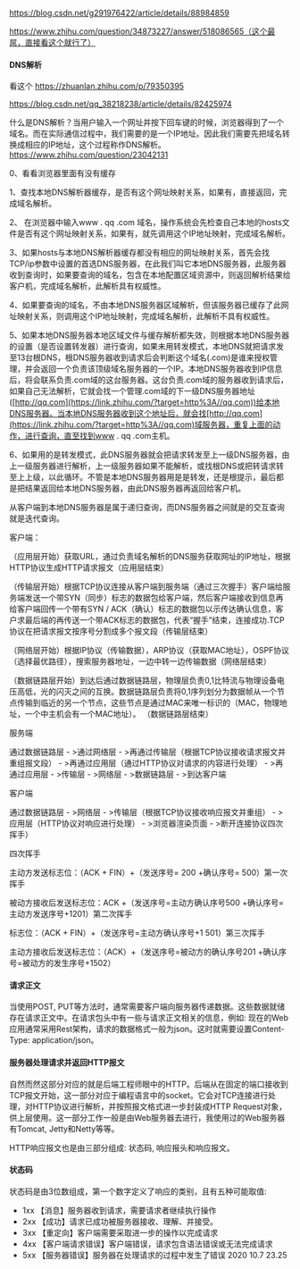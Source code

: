 https://blog.csdn.net/g291976422/article/details/88984859

https://www.zhihu.com/question/34873227/answer/518086565（这个最屌，直接看这个就行了）

#### DNS解析

看这个
https://zhuanlan.zhihu.com/p/79350395

https://blog.csdn.net/qq_38218238/article/details/82425974

什么是DNS解析？当用户输入一个网址并按下回车键的时候，浏览器得到了一个域名。而在实际通信过程中，我们需要的是一个IP地址。因此我们需要先把域名转换成相应的IP地址，这个过程称作DNS解析。
https://www.zhihu.com/question/23042131

0、看看浏览器里面有没有缓存

1、查找本地DNS解析器缓存，是否有这个网址映射关系，如果有，直接返回，完成域名解析。

2、 在浏览器中输入www  . qq  .com 域名，操作系统会先检查自己本地的hosts文件是否有这个网址映射关系，如果有，就先调用这个IP地址映射，完成域名解析。 

3、如果hosts与本地DNS解析器缓存都没有相应的网址映射关系，首先会找TCP/ip参数中设置的首选DNS服务器，在此我们叫它本地DNS服务器，此服务器收到查询时，如果要查询的域名，包含在本地配置区域资源中，则返回解析结果给客户机，完成域名解析，此解析具有权威性。 

4、如果要查询的域名，不由本地DNS服务器区域解析，但该服务器已缓存了此网址映射关系，则调用这个IP地址映射，完成域名解析，此解析不具有权威性。 

5、如果本地DNS服务器本地区域文件与缓存解析都失效，则根据本地DNS服务器的设置（是否设置转发器）进行查询，如果未用转发模式，本地DNS就把请求发至13台根DNS，根DNS服务器收到请求后会判断这个域名(.com)是谁来授权管理，并会返回一个负责该顶级域名服务器的一个IP。本地DNS服务器收到IP信息后，将会联系负责.com域的这台服务器。这台负责.com域的服务器收到请求后，如果自己无法解析，它就会找一个管理.com域的下一级DNS服务器地址([http://qq.com](https://link.zhihu.com/?target=http%3A//qq.com))给本地DNS服务器。当本地DNS服务器收到这个地址后，就会找[http://qq.com](https://link.zhihu.com/?target=http%3A//qq.com)域服务器，重复上面的动作，进行查询，直至找到www  . qq  .com主机。 

6、如果用的是转发模式，此DNS服务器就会把请求转发至上一级DNS服务器，由上一级服务器进行解析，上一级服务器如果不能解析，或找根DNS或把转请求转至上上级，以此循环。不管是本地DNS服务器用是是转发，还是根提示，最后都是把结果返回给本地DNS服务器，由此DNS服务器再返回给客户机。 

​    从客户端到本地DNS服务器是属于递归查询，而DNS服务器之间就是的交互查询就是迭代查询。

客户端：

（应用层开始）获取URL，通过负责域名解析的DNS服务获取网址的IP地址，根据HTTP协议生成HTTP请求报文（应用层结束）

（传输层开始）根据TCP协议连接从客户端到服务端（通过三次握手）客户端给服务端发送一个带SYN（同步）标志的数据包给客户端，然后客户端接收到信息再给客户端回传一个带有SYN / ACK（确认）标志的数据包以示传达确认信息，客户求最后端的再传送一个带ACK标志的数据包，代表“握手”结束，连接成功.TCP协议在把请求报文按序号分割成多个报文段（传输层结束）

（网络层开始）根据IP协议（传输数据），ARP协议（获取MAC地址），OSPF协议（选择最优路径），搜索服务器地址，一边中转一边传输数据（网络层结束）

（数据链路层开始）到达后通过数据链路层，物理层负责0,1比特流与物理设备电压高低，光的闪灭之间的互换。数据链路层负责将0,1序列划分为数据帧从一个节点传输到临近的另一个节点，这些节点是通过MAC来唯一标识的（MAC，物理地址，一个中主机会有一个MAC地址）。 （数据链路层结束）

服务端

通过数据链路层 - >通过网络层 - >再通过传输层（根据TCP协议接收请求报文并重组报文段） - >再通过应用层（通过HTTP协议对请求的内容进行处理） - >再通过应用层 - >传输层 - >网络层 - >数据链路层 - >到达客户端

客户端

通过数据链路层 - >网络层 - >传输层（根据TCP协议接收响应报文并重组） - >应用层（HTTP协议对响应进行处理） - >浏览器渲染页面 - >断开连接协议四次挥手）

四次挥手

主动方发送标志位：（ACK + FIN）+（发送序号= 200 +确认序号= 500）第一次挥手

被动方接收后发送标志位：ACK +（发送序号=主动方确认序号500 +确认序号=主动方发送序号+1201）第二次挥手

标志位：（ACK + FIN）+（发送序号=主动方确认序号+1 501）第三次挥手

主动方接收后发送标志位：（ACK）+（发送序号=被动方的确认序号201 +确认序号=被动方的发生序号+1502）

#### 请求正文

当使用POST, PUT等方法时，通常需要客户端向服务器传递数据。这些数据就储存在请求正文中。在请求包头中有一些与请求正文相关的信息，例如: 现在的Web应用通常采用Rest架构，请求的数据格式一般为json。这时就需要设置Content-Type: application/json。

#### 服务器处理请求并返回HTTP报文

自然而然这部分对应的就是后端工程师眼中的HTTP。后端从在固定的端口接收到TCP报文开始，这一部分对应于编程语言中的socket。它会对TCP连接进行处理，对HTTP协议进行解析，并按照报文格式进一步封装成HTTP Request对象，供上层使用。这一部分工作一般是由Web服务器去进行，我使用过的Web服务器有Tomcat, Jetty和Netty等等。

HTTP响应报文也是由三部分组成: 状态码, 响应报头和响应报文。

#### 状态码

状态码是由3位数组成，第一个数字定义了响应的类别，且有五种可能取值:

- 1xx 【消息】服务器收到请求，需要请求者继续执行操作
- 2xx 【成功】请求已成功被服务器接收、理解、并接受。
- 3xx 【重定向】客户端需要采取进一步的操作以完成请求
- 4xx 【客户端请求错误】客户端错误，请求包含语法错误或无法完成请求
- 5xx 【服务器错误】服务器在处理请求的过程中发生了错误
2020 10.7 23.25
